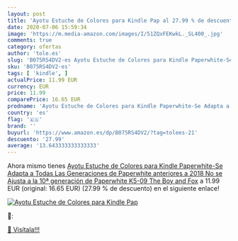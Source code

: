 ```yaml
---
layout: post
title: 'Ayotu Estuche de Colores para Kindle Pap al 27.99 % de descuento'
date: 2020-07-06 15:59:34
image: 'https://m.media-amazon.com/images/I/51ZQxFEKwkL._SL400_.jpg'
comments: true
category: ofertas
author: 'tole.es'
slug: 'B075RS4DV2-es Ayotu Estuche de Colores para Kindle Paperwhite-Se Adapta...'
sku: 'B075RS4DV2-es'
tags: [ 'kindle', ]
actualPrice: 11.99 EUR
currency: EUR
price: 11.99
comparePrice: 16.65 EUR
prodname: 'Ayotu Estuche de Colores para Kindle Paperwhite-Se Adapta a Todas Las Generaciones de Paperwhite anteriores a 2018 No se Ajusta a la 10ª generación de Paperwhite  K5-09 The Boy and Fox'
country: 'es'
flag: '🇪🇸'
brand: ''
buyurl: 'https://www.amazon.es/dp/B075RS4DV2/?tag=tolees-21'
descuento: '27.99'
average: '13.643333333333333'
---
```


Ahora mismo tienes [Ayotu Estuche de Colores para Kindle Paperwhite-Se Adapta a Todas Las Generaciones de Paperwhite anteriores a 2018 No se Ajusta a la 10ª generación de Paperwhite  K5-09 The Boy and Fox](https://www.amazon.es/dp/B075RS4DV2/?tag=tolees-21) a 11.99 EUR (original: 16.65 EUR) (27.99 %  de descuento) en el siguiente enlace!

[![Ayotu Estuche de Colores para Kindle Pap](https://m.media-amazon.com/images/I/51ZQxFEKwkL._SL400_.jpg)](https://www.amazon.es/dp/B075RS4DV2/?tag=tolees-21)

🔎:


[🛒 Visítala!!!](https://www.amazon.es/dp/B075RS4DV2/?tag=tolees-21)
